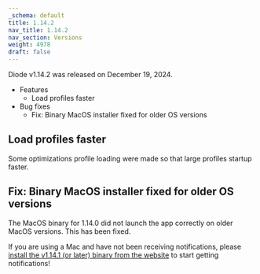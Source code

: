 ```yaml
---
_schema: default
title: 1.14.2
nav_title: 1.14.2
nav_section: Versions
weight: 4978
draft: false
---
```

Diode v1.14.2 was released on December 19, 2024.

* Features
  * Load profiles faster
* Bug fixes
  * Fix: Binary MacOS installer fixed for older OS versions

## Load profiles faster

Some optimizations profile loading were made so that large profiles startup faster.

## Fix: Binary MacOS installer fixed for older OS versions

The MacOS binary for 1.14.0 did not launch the app correctly on older MacOS versions.  This has been fixed.

If you are using a Mac and have not been receiving notifications, please [install the v1.14.1 (or later) binary from the website](https://diode.io/download/#app) to start getting notifications!